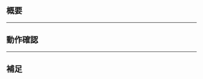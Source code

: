 ## 概要
<!-- 変更の概要を記載 -->

***

## 動作確認
<!-- 動作確認した内容と結果を記載 -->

*** 

## 補足
<!-- 特にレビューして欲しい箇所、既知の懸念や注意点、参考情報、関連する対応など -->
